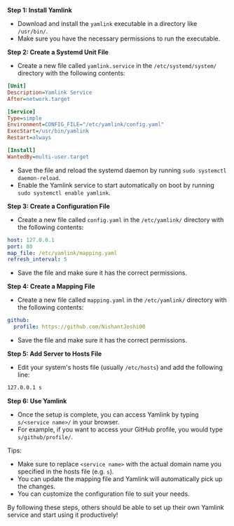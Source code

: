 **Step 1: Install Yamlink**

- Download and install the `yamlink` executable in a directory like `/usr/bin/`.
- Make sure you have the necessary permissions to run the executable.

**Step 2: Create a Systemd Unit File**

- Create a new file called `yamlink.service` in the `/etc/systemd/system/` directory with the following contents:

```ini
[Unit]
Description=Yamlink Service
After=network.target

[Service]
Type=simple
Environment=CONFIG_FILE="/etc/yamlink/config.yaml"
ExecStart=/usr/bin/yamlink
Restart=always

[Install]
WantedBy=multi-user.target
```

- Save the file and reload the systemd daemon by running `sudo systemctl daemon-reload`.
- Enable the Yamlink service to start automatically on boot by running `sudo systemctl enable yamlink`.

**Step 3: Create a Configuration File**

- Create a new file called `config.yaml` in the `/etc/yamlink/` directory with the following contents:

```yaml
host: 127.0.0.1
port: 80
map_file: /etc/yamlink/mapping.yaml
refresh_interval: 5
```

- Save the file and make sure it has the correct permissions.

**Step 4: Create a Mapping File**

- Create a new file called `mapping.yaml` in the `/etc/yamlink/` directory with the following contents:

```yaml
github:
  profile: https://github.com/NishantJoshi00
```

- Save the file and make sure it has the correct permissions.

**Step 5: Add Server to Hosts File**

- Edit your system's hosts file (usually `/etc/hosts`) and add the following line:

```bash
127.0.0.1 s
```

**Step 6: Use Yamlink**

- Once the setup is complete, you can access Yamlink by typing `s/<service name>/` in your browser.
- For example, if you want to access your GitHub profile, you would type `s/github/profile/`.

Tips:

- Make sure to replace `<service name>` with the actual domain name you specified in the hosts file (e.g. `s`).
- You can update the mapping file and Yamlink will automatically pick up the changes.
- You can customize the configuration file to suit your needs.

By following these steps, others should be able to set up their own Yamlink service and start using it productively!
